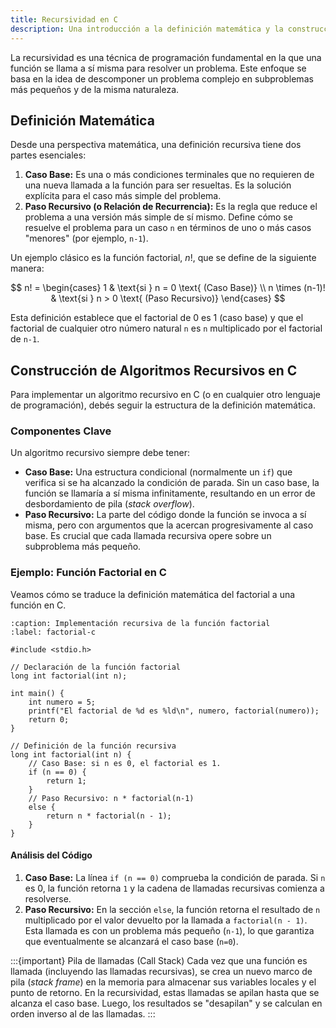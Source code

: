 ```yaml
---
title: Recursividad en C
description: Una introducción a la definición matemática y la construcción de algoritmos recursivos.
---
```


La recursividad es una técnica de programación fundamental en la que una función se llama a sí misma para resolver un problema. Este enfoque se basa en la idea de descomponer un problema complejo en subproblemas más pequeños y de la misma naturaleza.

## Definición Matemática

Desde una perspectiva matemática, una definición recursiva tiene dos partes esenciales:

1.  **Caso Base:** Es una o más condiciones terminales que no requieren de una nueva llamada a la función para ser resueltas. Es la solución explícita para el caso más simple del problema.
2.  **Paso Recursivo (o Relación de Recurrencia):** Es la regla que reduce el problema a una versión más simple de sí mismo. Define cómo se resuelve el problema para un caso `n` en términos de uno o más casos "menores" (por ejemplo, `n-1`).

Un ejemplo clásico es la función factorial, $n!$, que se define de la siguiente manera:

$$
n! = \begin{cases} 
1 & \text{si } n = 0 \text{ (Caso Base)} \\
n \times (n-1)! & \text{si } n > 0 \text{ (Paso Recursivo)}
\end{cases}
$$

Esta definición establece que el factorial de 0 es 1 (caso base) y que el factorial de cualquier otro número natural `n` es `n` multiplicado por el factorial de `n-1`.

## Construcción de Algoritmos Recursivos en C

Para implementar un algoritmo recursivo en C (o en cualquier otro lenguaje de programación), debés seguir la estructura de la definición matemática.

### Componentes Clave

Un algoritmo recursivo siempre debe tener:

* **Caso Base:** Una estructura condicional (normalmente un `if`) que verifica si se ha alcanzado la condición de parada. Sin un caso base, la función se llamaría a sí misma infinitamente, resultando en un error de desbordamiento de pila (*stack overflow*).
* **Paso Recursivo:** La parte del código donde la función se invoca a sí misma, pero con argumentos que la acercan progresivamente al caso base. Es crucial que cada llamada recursiva opere sobre un subproblema más pequeño.

### Ejemplo: Función Factorial en C

Veamos cómo se traduce la definición matemática del factorial a una función en C.

```{code} c
:caption: Implementación recursiva de la función factorial
:label: factorial-c

#include <stdio.h>

// Declaración de la función factorial
long int factorial(int n);

int main() {
    int numero = 5;
    printf("El factorial de %d es %ld\n", numero, factorial(numero));
    return 0;
}

// Definición de la función recursiva
long int factorial(int n) {
    // Caso Base: si n es 0, el factorial es 1.
    if (n == 0) {
        return 1;
    } 
    // Paso Recursivo: n * factorial(n-1)
    else {
        return n * factorial(n - 1);
    }
}
```

#### Análisis del Código

1.  **Caso Base:** La línea `if (n == 0)` comprueba la condición de parada. Si `n` es 0, la función retorna `1` y la cadena de llamadas recursivas comienza a resolverse.
2.  **Paso Recursivo:** En la sección `else`, la función retorna el resultado de `n` multiplicado por el valor devuelto por la llamada a `factorial(n - 1)`. Esta llamada es con un problema más pequeño (`n-1`), lo que garantiza que eventualmente se alcanzará el caso base (`n=0`).

:::{important} Pila de llamadas (Call Stack)
Cada vez que una función es llamada (incluyendo las llamadas recursivas), se crea un nuevo marco de pila (*stack frame*) en la memoria para almacenar sus variables locales y el punto de retorno. En la recursividad, estas llamadas se apilan hasta que se alcanza el caso base. Luego, los resultados se "desapilan" y se calculan en orden inverso al de las llamadas.
:::